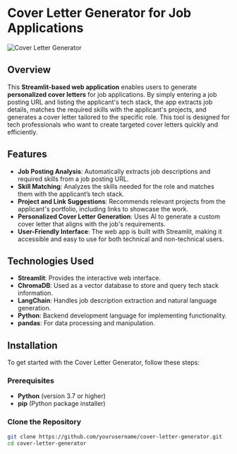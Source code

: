 # Cover Letter Generator for Job Applications

![Cover Letter Generator](cover_image.png) <!-- Optional: Add an image here -->

## Overview

This **Streamlit-based web application** enables users to generate **personalized cover letters** for job applications. By simply entering a job posting URL and listing the applicant's tech stack, the app extracts job details, matches the required skills with the applicant's projects, and generates a cover letter tailored to the specific role. This tool is designed for tech professionals who want to create targeted cover letters quickly and efficiently.

## Features

- **Job Posting Analysis**: Automatically extracts job descriptions and required skills from a job posting URL.
- **Skill Matching**: Analyzes the skills needed for the role and matches them with the applicant’s tech stack.
- **Project and Link Suggestions**: Recommends relevant projects from the applicant's portfolio, including links to showcase the work.
- **Personalized Cover Letter Generation**: Uses AI to generate a custom cover letter that aligns with the job's requirements.
- **User-Friendly Interface**: The web app is built with Streamlit, making it accessible and easy to use for both technical and non-technical users.

## Technologies Used

- **Streamlit**: Provides the interactive web interface.
- **ChromaDB**: Used as a vector database to store and query tech stack information.
- **LangChain**: Handles job description extraction and natural language generation.
- **Python**: Backend development language for implementing functionality.
- **pandas**: For data processing and manipulation.

## Installation

To get started with the Cover Letter Generator, follow these steps:

### Prerequisites

- **Python** (version 3.7 or higher)
- **pip** (Python package installer)

### Clone the Repository

```bash
git clone https://github.com/yourusername/cover-letter-generator.git
cd cover-letter-generator
